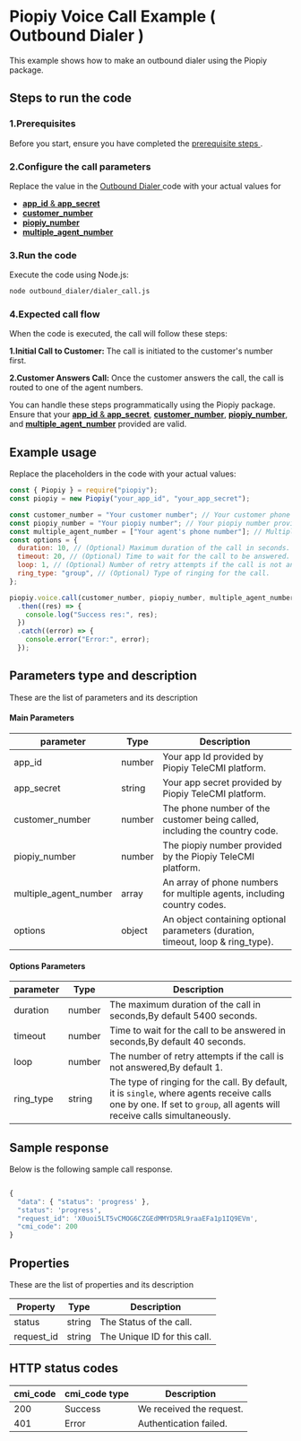 # Piopiy Voice Call Example ( Outbound Dialer )

This example shows how to make an outbound dialer using the Piopiy package.

## Steps to run the code

### 1.Prerequisites

Before you start, ensure you have completed the [ prerequisite steps ](/README.md).

### 2.Configure the call parameters

Replace the value in the [ Outbound Dialer ](/outbound_dialer/dialer_call.js) code with your actual values for

- [**app_id** & **app_secret**](https://github.com/telecmi/piopiy_node_example/blob/development/outbound_dialer/dialer_call.js#L2)
- [**customer_number**](https://github.com/telecmi/piopiy_node_example/blob/development/outbound_dialer/dialer_call.js#L4)
- [**piopiy_number**](https://github.com/telecmi/piopiy_node_example/blob/development/outbound_dialer/dialer_call.js#L5)
- [**multiple_agent_number**](https://github.com/telecmi/piopiy_node_example/blob/development/outbound_dialer/dialer_call.js#L6)

### 3.Run the code

Execute the code using Node.js:

```sh
node outbound_dialer/dialer_call.js
```

### 4.Expected call flow

When the code is executed, the call will follow these steps:

**1.Initial Call to Customer:** The call is initiated to the customer's number first.

**2.Customer Answers Call:** Once the customer answers the call, the call is routed to one of the agent numbers.

You can handle these steps programmatically using the Piopiy package. Ensure that your [**app_id** & **app_secret**](https://github.com/telecmi/piopiy_node_example/blob/development/outbound_dialer/dialer_call.js#L2), [**customer_number**](https://github.com/telecmi/piopiy_node_example/blob/development/outbound_dialer/dialer_call.js#L4), [**piopiy_number**](https://github.com/telecmi/piopiy_node_example/blob/development/outbound_dialer/dialer_call.js#L5), and [**multiple_agent_number**](https://github.com/telecmi/piopiy_node_example/blob/development/outbound_dialer/dialer_call.js#L6) provided are valid.

## Example usage

Replace the placeholders in the code with your actual values:

```javascript
const { Piopiy } = require("piopiy");
const piopiy = new Piopiy("your_app_id", "your_app_secret");

const customer_number = "Your customer number"; // Your customer phone number with country code.
const piopiy_number = "Your piopiy number"; // Your piopiy number provided by the Piopiy TeleCMI platform.
const multiple_agent_number = ["Your agent's phone number"]; // Multiple agent's phone number with country code.
const options = {
  duration: 10, // (Optional) Maximum duration of the call in seconds.
  timeout: 20, // (Optional) Time to wait for the call to be answered.
  loop: 1, // (Optional) Number of retry attempts if the call is not answered.
  ring_type: "group", // (Optional) Type of ringing for the call.
};

piopiy.voice.call(customer_number, piopiy_number, multiple_agent_number, options)
  .then((res) => {
    console.log("Success res:", res);
  })
  .catch((error) => {
    console.error("Error:", error);
  });
```

## Parameters type and description

These are the list of parameters and its description

#### Main Parameters

| parameter             | Type   | Description                                                                     |
| --------------------- | ------ | ------------------------------------------------------------------------------- |
| app_id                | number | Your app Id provided by Piopiy TeleCMI platform.                                |
| app_secret            | string | Your app secret provided by Piopiy TeleCMI platform.                            |
| customer_number       | number | The phone number of the customer being called, including the country code.      |
| piopiy_number         | number | The piopiy number provided by the Piopiy TeleCMI platform.                      |
| multiple_agent_number | array  | An array of phone numbers for multiple agents, including country codes.         |
| options               | object | An object containing optional parameters (duration, timeout, loop & ring_type). |

#### Options Parameters

| parameter | Type   | Description                                                                |
| --------- | ------ | -------------------------------------------------------------------------- |
| duration  | number | The maximum duration of the call in seconds,By default 5400 seconds.       |
| timeout   | number | Time to wait for the call to be answered in seconds,By default 40 seconds. |
| loop      | number | The number of retry attempts if the call is not answered,By default 1.     |
| ring_type | string | The type of ringing for the call. By default, it is `single`, where agents receive calls one by one. If set to `group`, all agents will receive calls simultaneously.                          |

## Sample response

Below is the following sample call response.

```javascript

{
  "data": { "status": 'progress' },
  "status": 'progress',
  "request_id": 'X0uoi5LT5vCMOG6CZGEdMMYD5RL9raaEFa1p1IQ9EVm',
  "cmi_code": 200
}

```

## Properties

These are the list of properties and its description

| Property   | Type   | Description                  |
| ---------- | ------ | ---------------------------- |
| status     | string | The Status of the call.      |
| request_id | string | The Unique ID for this call. |

## HTTP status codes

| cmi_code | cmi_code type | Description              |
| -------- | ------------- | ------------------------ |
| 200      | Success       | We received the request. |
| 401      | Error         | Authentication failed.   |
